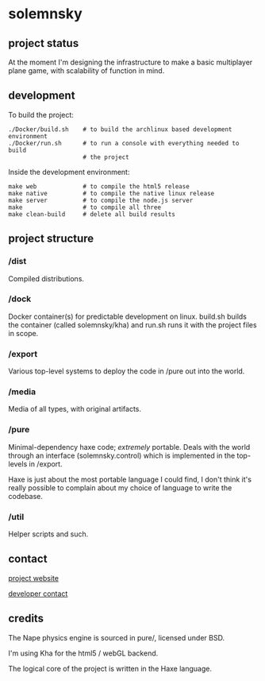 # solemnsky

## project status

At the moment I'm designing the infrastructure to make a basic multiplayer plane game, with scalability of function in mind.

## development

To build the project:
    
    ./Docker/build.sh    # to build the archlinux based development environment
    ./Docker/run.sh      # to run a console with everything needed to build
                         # the project

Inside the development environment:

    make web             # to compile the html5 release 
    make native          # to compile the native linux release
    make server          # to compile the node.js server
    make                 # to compile all three
    make clean-build     # delete all build results

## project structure

### /dist

Compiled distributions.

### /dock

Docker container(s) for predictable development on linux. build.sh builds the container (called solemnsky/kha) and run.sh runs it with the project files in scope.

### /export

Various top-level systems to deploy the code in /pure out into the world.

### /media

Media of all types, with original artifacts.

### /pure

Minimal-dependency haxe code; *extremely* portable. Deals with the world through an interface (solemnsky.control) which is implemented in the top-levels in /export.

Haxe is just about the most portable language I could find, I don't think it's really possible to complain about my choice of language to write the codebase.

### /util

Helper scripts and such.

## contact 

[project website](http://solemnsky.com)

[developer contact](http://magnetic.uk.to)

## credits

The Nape physics engine is sourced in pure/, licensed under BSD.

I'm using Kha for the html5 / webGL backend.

The logical core of the project is written in the Haxe language.

